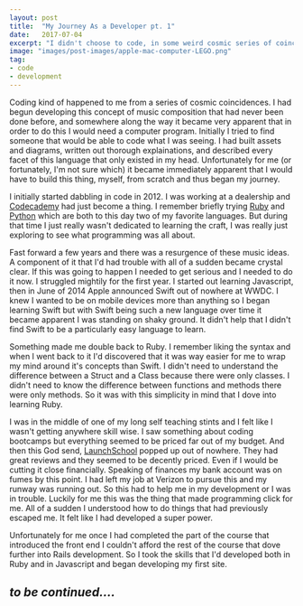 ```yaml
---
layout: post
title:  "My Journey As a Developer pt. 1"
date:   2017-07-04
excerpt: "I didn't choose to code, in some weird cosmic series of coincidences coding kind of chose me."
image: "images/post-images/apple-mac-computer-LEGO.png"
tag:
- code
- development
---
```


Coding kind of happened to me from a series of cosmic coincidences. I had begun developing this concept of music composition that had never been done before, and somewhere along the way it became very apparent that in order to do this I would need a computer program. Initially I tried to find someone that would be able to code what I was seeing. I had built assets and diagrams, written out thorough explainations, and described every facet of this language that only existed in my head. Unfortunately for me (or fortunately, I'm not sure which) it became immediately apparent that I would have to build this thing, myself, from scratch and thus began my journey.

I initially started dabbling in code in 2012. I was working at a dealership and [Codecademy](https://www.codecademy.com/) had just become a thing. I remember briefly trying [Ruby](https://www.ruby-lang.org/en/) and [Python](https://www.python.org/) which are both to this day two of my favorite languages. But during that time I just really wasn't dedicated to learning the craft, I was really just exploring to see what programming was all about.

Fast forward a few years and there was a resurgence of these music ideas. A component of it that I'd had trouble with all of a sudden became crystal clear. If this was going to happen I needed to get serious and I needed to do it now. I struggled mightily for the first year. I started out learning Javascript, then in June of 2014 Apple announced Swift out of nowhere at WWDC. I knew I wanted to be on mobile devices more than anything so I began learning Swift but with Swift being such a new language over time it became apparent I was standing on shaky ground. It didn't help that I didn't find Swift to be a particularly easy language to learn.

Something made me double back to Ruby. I remember liking the syntax and when I went back to it I'd discovered that it was way easier for me to wrap my mind around it's concepts than Swift. I didn't need to understand the difference between a Struct and a Class because there were only classes. I didn't need to know the difference between functions and methods there were only methods. So it was with this simplicity in mind that I dove into learning Ruby. 

I was in the middle of one of my long self teaching stints and I felt like I wasn't getting anywhere skill wise. I saw something about coding bootcamps but everything seemed to be priced far out of my budget. And then this God send, [LaunchSchool](https://launchschool.com/) popped up out of nowhere. They had great reviews and they seemed to be decently priced. Even if I would be cutting it close financially. Speaking of finances my bank account was on fumes by this point. I had left my job at Verizon to pursue this and my runway was running out. So this had to help me in my development or I was in trouble. Luckily for me this was the thing that made programming click for me. All of a sudden I understood how to do things that had previously escaped me. It felt like I had developed a super power.

Unfortunately for me once I had completed the part of the course that introduced the front end I couldn't afford the rest of the course that dove further into Rails development. So I took the skills that I'd developed both in Ruby and in Javascript and began developing my first site. 

##  ***to be continued….***

